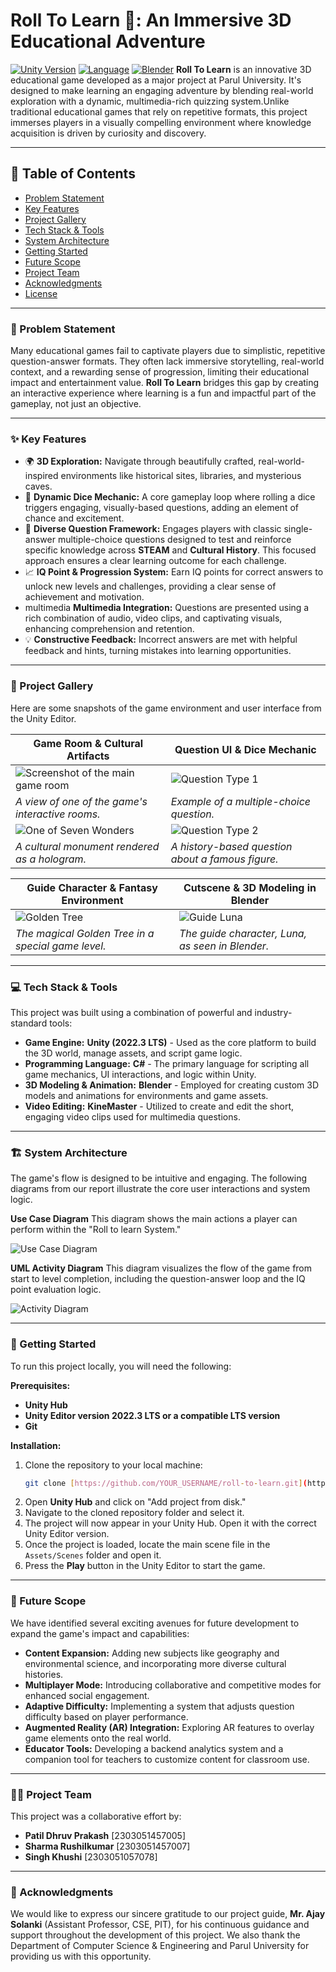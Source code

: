 # Roll To Learn 🎲: An Immersive 3D Educational Adventure

[![Unity Version](https://img.shields.io/badge/Unity-2022.3%20LTS-blueviolet.svg)](https://unity.com/) 
[![Language](https://img.shields.io/badge/C%23-Powered-blue.svg)](https://docs.microsoft.com/en-us/dotnet/csharp/) 
[![Blender](https://img.shields.io/badge/Blender-4.2-orange.svg)](https://www.blender.org/)
**Roll To Learn** is an innovative 3D educational game developed as a major project at Parul University. It's designed to make learning an engaging adventure by blending real-world exploration with a dynamic, multimedia-rich quizzing system.Unlike traditional educational games that rely on repetitive formats, this project immerses players in a visually compelling environment where knowledge acquisition is driven by curiosity and discovery.

---

## 📜 Table of Contents

* [Problem Statement](#-problem-statement)
* [Key Features](#-key-features)
* [Project Gallery](#-project-gallery)
* [Tech Stack & Tools](#-tech-stack--tools)
* [System Architecture](#-system-architecture)
* [Getting Started](#-getting-started)
* [Future Scope](#-future-scope)
* [Project Team](#-project-team)
* [Acknowledgments](#-acknowledgments)
* [License](#-license)

---

### 🎯 Problem Statement

Many educational games fail to captivate players due to simplistic, repetitive question-answer formats. They often lack immersive storytelling, real-world context, and a rewarding sense of progression, limiting their educational impact and entertainment value. **Roll To Learn** bridges this gap by creating an interactive experience where learning is a fun and impactful part of the gameplay, not just an objective.

---

### ✨ Key Features

* 🌍 **3D Exploration:** Navigate through beautifully crafted, real-world-inspired environments like historical sites, libraries, and mysterious caves.
* 🎲 **Dynamic Dice Mechanic:** A core gameplay loop where rolling a dice triggers engaging, visually-based questions, adding an element of chance and excitement.
* 🧠 **Diverse Question Framework:** Engages players with classic single-answer multiple-choice questions designed to test and reinforce specific knowledge across **STEAM** and **Cultural History**. This focused approach ensures a clear learning outcome for each challenge.
* 📈 **IQ Point & Progression System:** Earn IQ points for correct answers to unlock new levels and challenges, providing a clear sense of achievement and motivation.
* multimedia **Multimedia Integration:** Questions are presented using a rich combination of audio, video clips, and captivating visuals, enhancing comprehension and retention.
* 💡 **Constructive Feedback:** Incorrect answers are met with helpful feedback and hints, turning mistakes into learning opportunities.

---

### 📸 Project Gallery

Here are some snapshots of the game environment and user interface from the Unity Editor.

| Game Room & Cultural Artifacts                               | Question UI & Dice Mechanic                             |
| ------------------------------------------------------------ | ------------------------------------------------------- |
| ![Screenshot of the main game room](Screenshots/room.jpg) | ![Question Type 1](Screenshots/dice2.jpg) |
| *A view of one of the game's interactive rooms.*  | *Example of a multiple-choice question.*  |
| ![One of Seven Wonders](Screenshots/ram-janmabhoomi-mandir.jpg) | ![Question Type 2](Screenshots/dice.jpg) |
| *A cultural monument rendered as a hologram.*  | *A history-based question about a famous figure.*  |

| Guide Character & Fantasy Environment                        | Cutscene & 3D Modeling in Blender                     |
| ------------------------------------------------------------ | ----------------------------------------------------- |
| ![Golden Tree](Screenshots/elder-tree.jpg) | ![Guide Luna](Screenshots/luna.jpg) |
| *The magical Golden Tree in a special game level.*  | *The guide character, Luna, as seen in Blender.*  |


---

### 💻 Tech Stack & Tools

This project was built using a combination of powerful and industry-standard tools:

* **Game Engine:** **Unity (2022.3 LTS)** - Used as the core platform to build the 3D world, manage assets, and script game logic.
* **Programming Language:** **C#** - The primary language for scripting all game mechanics, UI interactions, and logic within Unity.
* **3D Modeling & Animation:** **Blender** - Employed for creating custom 3D models and animations for environments and game assets.
* **Video Editing:** **KineMaster** - Utilized to create and edit the short, engaging video clips used for multimedia questions.

---

### 🏗️ System Architecture

The game's flow is designed to be intuitive and engaging. The following diagrams from our report illustrate the core user interactions and system logic.

**Use Case Diagram**
This diagram shows the main actions a player can perform within the "Roll to learn System."

![Use Case Diagram](Screenshots/UML-State-case-daigram.jpg)

**UML Activity Diagram**
This diagram visualizes the flow of the game from start to level completion, including the question-answer loop and the IQ point evaluation logic.

![Activity Diagram](Screenshots/Activity_Daigram.jpg)

---

### 🚀 Getting Started

To run this project locally, you will need the following:

**Prerequisites:**
* **Unity Hub** 
* **Unity Editor version 2022.3 LTS or a compatible LTS version** 
* **Git**

**Installation:**

1.  Clone the repository to your local machine:
    ```sh
    git clone [https://github.com/YOUR_USERNAME/roll-to-learn.git](https://github.com/YOUR_USERNAME/roll-to-learn.git)
    ```
2.  Open **Unity Hub** and click on "Add project from disk."
3.  Navigate to the cloned repository folder and select it.
4.  The project will now appear in your Unity Hub. Open it with the correct Unity Editor version.
5.  Once the project is loaded, locate the main scene file in the `Assets/Scenes` folder and open it.
6.  Press the **Play** button in the Unity Editor to start the game.

---

### 🔭 Future Scope

We have identified several exciting avenues for future development to expand the game's impact and capabilities:

* **Content Expansion:** Adding new subjects like geography and environmental science, and incorporating more diverse cultural histories.
* **Multiplayer Mode:** Introducing collaborative and competitive modes for enhanced social engagement.
* **Adaptive Difficulty:** Implementing a system that adjusts question difficulty based on player performance.
* **Augmented Reality (AR) Integration:** Exploring AR features to overlay game elements onto the real world.
* **Educator Tools:** Developing a backend analytics system and a companion tool for teachers to customize content for classroom use.

---

### 🧑‍💻 Project Team

This project was a collaborative effort by:

* **Patil Dhruv Prakash** [2303051457005] 
* **Sharma Rushilkumar** [2303051457007] 
* **Singh Khushi** [2303051057078] 

---

### 🙏 Acknowledgments

We would like to express our sincere gratitude to our project guide, **Mr. Ajay Solanki** (Assistant Professor, CSE, PIT), for his continuous guidance and support throughout the development of this project. We also thank the Department of Computer Science & Engineering and Parul University for providing us with this opportunity.
